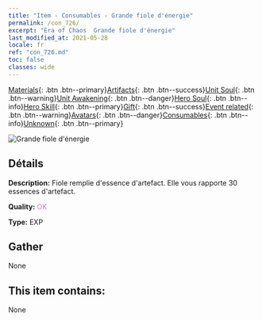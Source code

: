 ```yaml
---
title: "Item - Consumables - Grande fiole d'énergie"
permalink: /con_726/
excerpt: "Era of Chaos  Grande fiole d'énergie"
last_modified_at: 2021-05-28
locale: fr
ref: "con_726.md"
toc: false
classes: wide
---
```

 [Materials](/ItemsFR/){: .btn .btn--primary}[Artifacts](/ItemsFR/Artifacts/){: .btn .btn--success}[Unit Soul](/ItemsFR/UnitSoul/){: .btn .btn--warning}[Unit Awakening](/ItemsFR/UnitAwakening/){: .btn .btn--danger}[Hero Soul](/ItemsFR/HeroSoul/){: .btn .btn--info}[Hero Skill](/ItemsFR/HeroSkill/){: .btn .btn--primary}[Gift](/ItemsFR/Gift/){: .btn .btn--success}[Event related](/ItemsFR/Events/){: .btn .btn--warning}[Avatars](/ItemsFR/Avatars/){: .btn .btn--danger}[Consumables](/ItemsFR/Consumables/){: .btn .btn--info}[Unknown](/ItemsFR/Unknown/){: .btn .btn--primary}

 ![Grande fiole d'énergie](/images/t/i_522.png)

## Détails
 **Description:** Fiole remplie d'essence d'artefact. Elle vous rapporte 30 essences d'artefact.

 **Quality:** <span style="color: #DA70D6">OK</span>

 **Type:** EXP

## Gather

  None

## This item contains:

  None

